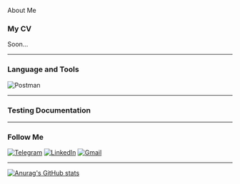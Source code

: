 About Me

### My CV
Soon...
***
### Language and Tools
![Postman](https://img.shields.io/badge/-Postman-090909?style=for-the-badge&logo=postman&logoColor=#FF6C37)
***
### Testing Documentation

***
### Follow Me
[![Telegram](https://img.shields.io/badge/-Telegram-090909?style=for-the-badge&logo=telegram&logoColor=27A0D9)](https://t.me/Kochevnik7)
[![LinkedIn](https://img.shields.io/badge/-LinkedIn-090909?style=for-the-badge&logo=linkedin&logoColor=007BB6)](https://www.linkedin.com/in/bkozlov/)
[![Gmail](https://img.shields.io/badge/-gmail-090909?style=for-the-badge&logo=gmail&logoColor=#EA4335)](mailto:gteam438@gmail.com)
***
[![Anurag's GitHub stats](https://github-readme-stats.vercel.app/api?username=Kochevnik553&show_icons=true&theme=transparent)](https://github.com/anuraghazra/github-readme-stats)